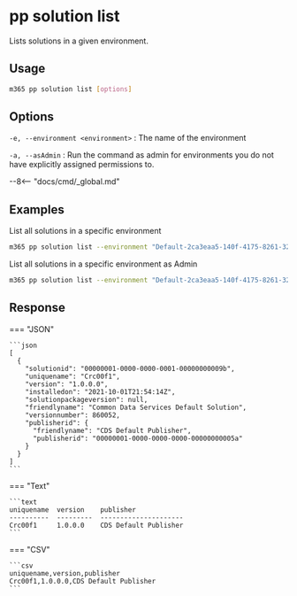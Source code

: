 # pp solution list

Lists solutions in a given environment.

## Usage

```sh
m365 pp solution list [options]
```

## Options

`-e, --environment <environment>`
: The name of the environment

`-a, --asAdmin`
: Run the command as admin for environments you do not have explicitly assigned permissions to.

--8<-- "docs/cmd/_global.md"

## Examples

List all solutions in a specific environment

```sh
m365 pp solution list --environment "Default-2ca3eaa5-140f-4175-8261-3272edf9f339"
```

List all solutions in a specific environment as Admin

```sh
m365 pp solution list --environment "Default-2ca3eaa5-140f-4175-8261-3272edf9f339" --asAdmin
```

## Response

=== "JSON"

    ```json
    [
      {
        "solutionid": "00000001-0000-0000-0001-00000000009b",
        "uniquename": "Crc00f1",
        "version": "1.0.0.0",
        "installedon": "2021-10-01T21:54:14Z",
        "solutionpackageversion": null,
        "friendlyname": "Common Data Services Default Solution",
        "versionnumber": 860052,
        "publisherid": {
          "friendlyname": "CDS Default Publisher",
          "publisherid": "00000001-0000-0000-0000-00000000005a"
        }
      }
    ]
    ```

=== "Text"

    ```text
    uniquename  version    publisher
    ----------  ---------  ---------------------
    Crc00f1     1.0.0.0    CDS Default Publisher
    ```

=== "CSV"

    ```csv
    uniquename,version,publisher
    Crc00f1,1.0.0.0,CDS Default Publisher
    ```
